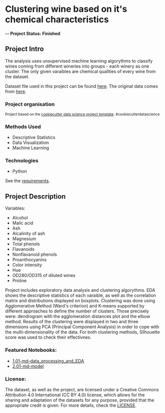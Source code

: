 # Clustering wine based on it's chemical characteristics

#### -- Project Status: Finished

## Project Intro
The analysis uses unsupervised machine learning algorythms to classify wines coming from different wineries into groups - each winery as one cluster. The only given varaibles are chemical qualities of every wine from the dataset.

Dataset file used in this project can be found [here](https://www.kaggle.com/datasets/harrywang/wine-dataset-for-clustering/data). The original data comes from [here](https://archive.ics.uci.edu/dataset/109/wine).

### Project organisation
<p><small>Project based on the <a target="_blank" href="https://drivendata.github.io/cookiecutter-data-science/">cookiecutter data science project template</a>. #cookiecutterdatascience</small></p>

### Methods Used
* Descriptive Statistics
* Data Visualization
* Machine Learning

### Technologies
* Python

See the [requirements](https://github.com/mateuszdziegielewski/wine_clustering/blob/main/requirements.txt).

## Project Description

Variables:
- Alcohol
- Malic acid
- Ash
- Alcalinity of ash  
- Magnesium
- Total phenols
- Flavanoids
- Nonflavanoid phenols
- Proanthocyanins
- Color intensity
- Hue
- OD280/OD315 of diluted wines
- Proline

Project includes exploratory data analysis and clustering algorythms. EDA shows the descriptive statistics of each varaible, as well as the correlation matrix and distributions displayed on boxplots. Clustering was done using Agglomerative Method (Ward's criterion) and K-means supported by different approaches to define the number of clusters. Those precisely were: dendrogram with the agglomeration distances plot and the elbow method. Results of the clustering were displayed in two and three dimensions using PCA (Principal Component Analysis) in order to cope with the multi-dimensionality of the data. For both clustering methods, Silhouette score was used to check their effectivnes.

### Featured Notebooks:
* [1.01-md-data_processing_and_EDA](https://github.com/mateuszdziegielewski/wine_clustering/blob/main/notebooks/1.01-md-data_processing_and_EDA.ipynb)
* [2.01-md-model](https://github.com/mateuszdziegielewski/wine_clustering/blob/main/notebooks/2.01-md-model.ipynb)

### License:
The dataset, as well as the project, are licensed under a Creative Commons Attribution 4.0 International (CC BY 4.0) license, which allows for the sharing and adaptation of the datasets for any purpose, provided that the appropriate credit is given. For more details, check the [LICENSE](https://github.com/mateuszdziegielewski/wine_clustering/blob/main/LICENSE.txt).
